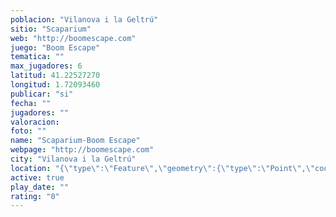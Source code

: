 ```yaml
---
poblacion: "Vilanova i la Geltrú"
sitio: "Scaparium"
web: "http://boomescape.com"
juego: "Boom Escape"
tematica: ""
max_jugadores: 6
latitud: 41.22527270
longitud: 1.72093460
publicar: "si"
fecha: ""
jugadores: ""
valoracion: 
foto: ""
name: "Scaparium-Boom Escape"
webpage: "http://boomescape.com"
city: "Vilanova i la Geltrú"
location: "{\"type\":\"Feature\",\"geometry\":{\"type\":\"Point\",\"coordinates\":[1.7209346,41.2252727]}}"
active: true
play_date: ""
rating: "0"
---
```

